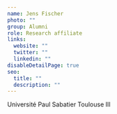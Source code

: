 ```yaml
---
name: Jens Fischer
photo: ""
group: Alumni
role: Research affiliate
links:
  website: ""
  twitter: ""
  linkedin: ""
disableDetailPage: true
seo:
  title: ""
  description: ""
---
```


Université Paul Sabatier Toulouse III
